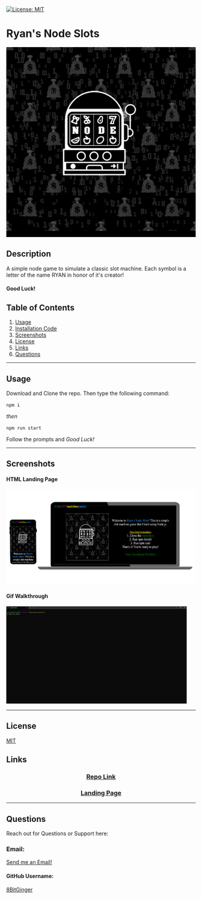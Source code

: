 <a id="badges"></a>
[![License: MIT](https://img.shields.io/badge/License-MIT-yellow.svg)](https://opensource.org/licenses/MIT)

# Ryan's Node Slots

![Logo Screenshot](./assets/images/nodeSlotsProject.jpg)

## Description

A simple node game to simulate a classic slot machine. Each symbol is a letter of the name RYAN in honor of it's creator!

#### Good Luck!

## Table of Contents

1. [Usage](#usage)
1. [Installation Code](#installation)
1. [Screenshots](#screenshot)
1. [License](#license)
1. [Links](#links)
1. [Questions](#support)

---

<a id="usage"></a>

## Usage

Download and Clone the repo. Then type the following command:

<a id="installation"></a>

```
npm i
```

_then_

```
npm run start
```

Follow the prompts and _Good Luck!_

---

<a id="screenshot"></a>

## Screenshots

#### HTML Landing Page

![HTML Screenshot](./assets/images/nodeSlots%20-%20landing.png)

#### Gif Walkthrough

![gif](./assets/images/nodeSlots.gif)

---

<a id="license"></a>

## License

[MIT](https://opensource.org/licenses/MIT)

<a id="links"></a>

## Links

<div align="center">

### [Repo Link](https://github.com/8BitGinger/nodeslots)

### [Landing Page](https://8bitginger.github.io/nodeslots/)

</div>

---

<a id="support"></a>

## Questions

Reach out for Questions or Support here:

### Email:

[Send me an Email!](mailto:ryan.fann@gmail.com)

#### GitHub Username:

[8BitGinger](https://github.com/8BitGinger)
